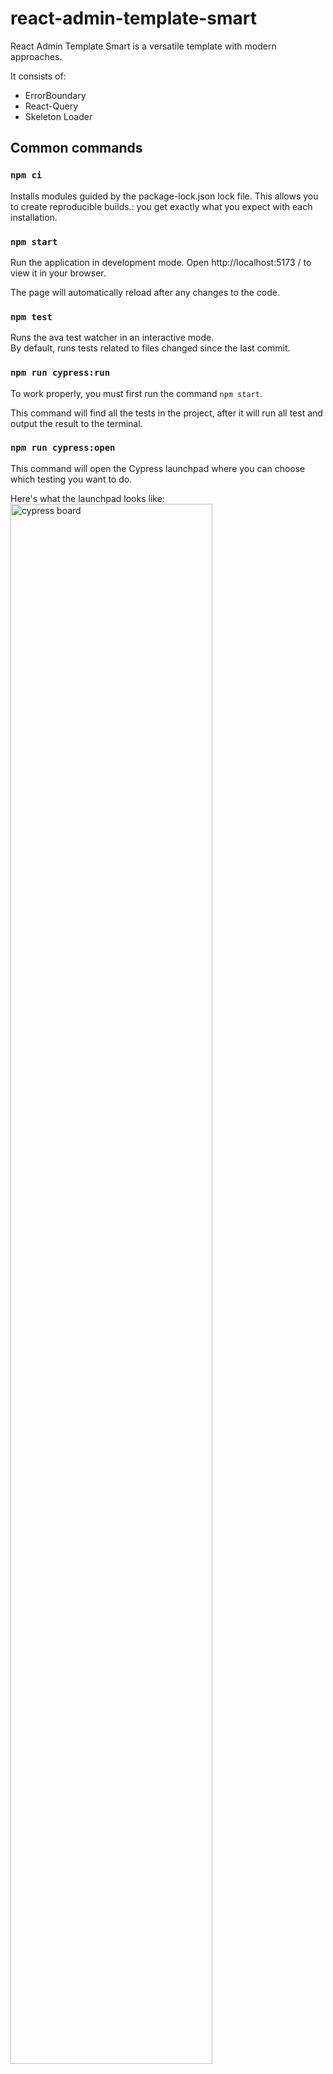 # react-admin-template-smart
React Admin Template Smart is a versatile template with modern approaches.

It consists of:

* ErrorBoundary
* React-Query
* Skeleton Loader


## Common commands

### `npm ci`

Installs modules guided by the package-lock.json lock file. This allows you to create reproducible builds.: you get exactly what you expect with each installation.

### `npm start`

Run the application in development mode.
Open http://localhost:5173 / to view it in your browser.

The page will automatically reload after any changes to the code.

### `npm test` 
Runs the ava test watcher in an interactive mode.<br>
By default, runs tests related to files changed since the last commit.

### `npm run cypress:run`
To work properly, you must first run the command `npm start`.

This command will find all the tests in the project, after it will run all test and output the result to the terminal.

### `npm run cypress:open` 
This command will open the Cypress launchpad where you can choose which testing you want to do.

Here's what the launchpad looks like:
<img src="https://docs.cypress.io/img/guides/core-concepts/cypress-app/the-launchpad.png" alt="cypress board" width="80%"/>

### `npm run build`

Builds the app for production to the `dist` folder.<br>
It correctly bundles React in production mode and optimizes the build for the best performance.

The build is minified and the filenames include the hashes.<br>

Your app is ready to be deployed.

### `npm run preview`

The command will boot up a local static web server that serves the files from dist at http://localhost:4173. It's an easy way to check if the production build looks OK in your local environment.

## What we have

### `Dockerfile`
In our projects we use [Docker](https://docs.docker.com/build/) to publish our website and the first thing we need to get it right is Dockerfile.

This is a pre-file, a set of instructions which is needed to write the image. It describes what should be in the image and what commands, dependencies and processes it will contain. 

When you run the docker run command, the program first checks if the required image is in the local storage.

## ⚡ Our list of suggestions for improving the template:

1. ✅ Common commands
2. ✅ Dockerfile
3. ✅ Env vars build 
4. ❌ Helm chart
5. ❌ Mock backend
6. ❌ Demo this template